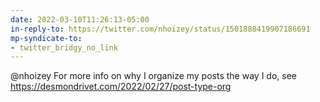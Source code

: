 ```yaml
---
date: 2022-03-10T11:26:13-05:00
in-reply-to: https://twitter.com/nhoizey/status/1501888419907186691
mp-syndicate-to:
- twitter_bridgy_no_link
---
```


@nhoizey For more info on why I organize my posts the way I do, see https://desmondrivet.com/2022/02/27/post-type-org

